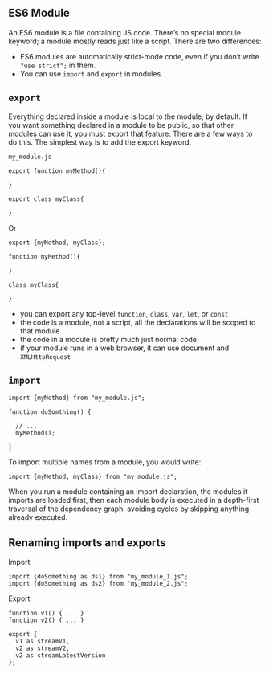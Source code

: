 ## ES6 Module
An ES6 module is a file containing JS code. There’s no special module keyword; a module mostly reads just like a script.
There are two differences:
* ES6 modules are automatically strict-mode code, even if you don’t write `"use strict";` in them.
* You can use `import` and `export` in modules.

## `export`
Everything declared inside a module is local to the module, by default. If you want something declared in a module to be public, 
so that other modules can use it, you must export that feature. There are a few ways to do this. The simplest way is to add the export keyword.   

`my_module.js`
```
export function myMethod(){

}

export class myClass{

}
```
Or
```
export {myMethod, myClass};

function myMethod(){

}

class myClass{

}
```
* you can export any top-level `function`, `class`, `var`, `let`, or `const`
* the code is a module, not a script, all the declarations will be scoped to that module
* the code in a module is pretty much just normal code
* if your module runs in a web browser, it can use document and `XMLHttpRequest`

## `import`
```
import {myMethod} from "my_module.js";

function doSomthing() {

  // ...
  myMethod();
  
}
```
To import multiple names from a module, you would write:
```
import {myMethod, myClass} from "my_module.js";
```
When you run a module containing an import declaration, the modules it imports are loaded first, then each module body is executed in a depth-first traversal of the dependency graph, avoiding cycles by skipping anything already executed.

## Renaming imports and exports
Import
```
import {doSomething as ds1} from "my_module_1.js";
import {doSomething as ds2} from "my_module_2.js";
```
Export
```
function v1() { ... }
function v2() { ... }

export {
  v1 as streamV1,
  v2 as streamV2,
  v2 as streamLatestVersion
};
```

